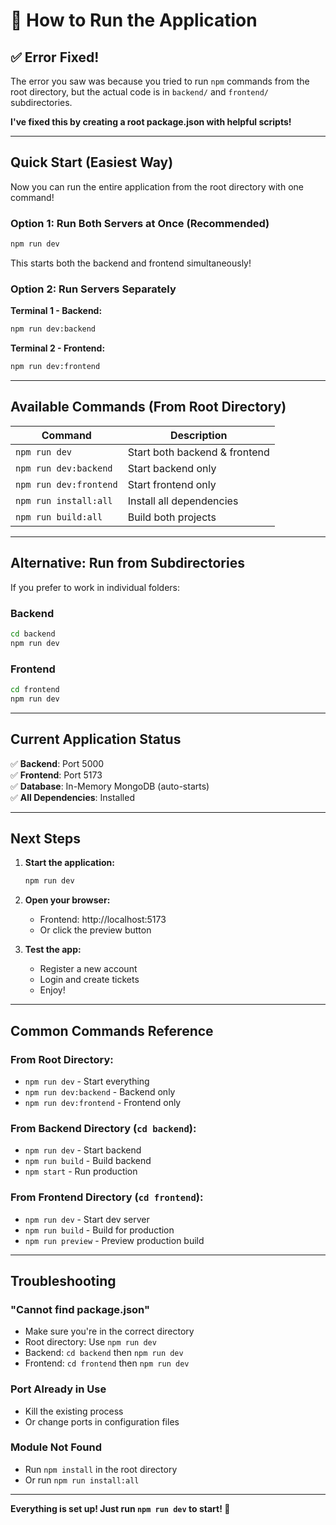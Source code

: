 # 🚀 How to Run the Application

## ✅ Error Fixed!

The error you saw was because you tried to run `npm` commands from the root directory, but the actual code is in `backend/` and `frontend/` subdirectories.

**I've fixed this by creating a root package.json with helpful scripts!**

---

## Quick Start (Easiest Way)

Now you can run the entire application from the root directory with one command!

### Option 1: Run Both Servers at Once (Recommended)

```bash
npm run dev
```

This starts both the backend and frontend simultaneously!

### Option 2: Run Servers Separately

**Terminal 1 - Backend:**
```bash
npm run dev:backend
```

**Terminal 2 - Frontend:**
```bash
npm run dev:frontend
```

---

## Available Commands (From Root Directory)

| Command | Description |
|---------|-------------|
| `npm run dev` | Start both backend & frontend |
| `npm run dev:backend` | Start backend only |
| `npm run dev:frontend` | Start frontend only |
| `npm run install:all` | Install all dependencies |
| `npm run build:all` | Build both projects |

---

## Alternative: Run from Subdirectories

If you prefer to work in individual folders:

### Backend
```bash
cd backend
npm run dev
```

### Frontend
```bash
cd frontend
npm run dev
```

---

## Current Application Status

✅ **Backend**: Port 5000  
✅ **Frontend**: Port 5173  
✅ **Database**: In-Memory MongoDB (auto-starts)  
✅ **All Dependencies**: Installed  

---

## Next Steps

1. **Start the application:**
   ```bash
   npm run dev
   ```

2. **Open your browser:**
   - Frontend: http://localhost:5173
   - Or click the preview button

3. **Test the app:**
   - Register a new account
   - Login and create tickets
   - Enjoy!

---

## Common Commands Reference

### From Root Directory:
- `npm run dev` - Start everything
- `npm run dev:backend` - Backend only
- `npm run dev:frontend` - Frontend only

### From Backend Directory (`cd backend`):
- `npm run dev` - Start backend
- `npm run build` - Build backend
- `npm start` - Run production

### From Frontend Directory (`cd frontend`):
- `npm run dev` - Start dev server
- `npm run build` - Build for production
- `npm run preview` - Preview production build

---

## Troubleshooting

### "Cannot find package.json"
- Make sure you're in the correct directory
- Root directory: Use `npm run dev`
- Backend: `cd backend` then `npm run dev`
- Frontend: `cd frontend` then `npm run dev`

### Port Already in Use
- Kill the existing process
- Or change ports in configuration files

### Module Not Found
- Run `npm install` in the root directory
- Or run `npm run install:all`

---

**Everything is set up! Just run `npm run dev` to start! 🎉**
